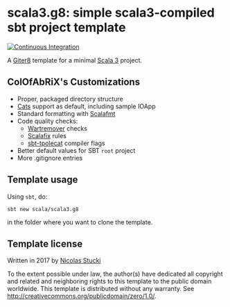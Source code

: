 scala3.g8: simple scala3-compiled sbt project template
=================
[![Continuous Integration](https://github.com/scala/scala3.g8/actions/workflows/ci.yml/badge.svg)](https://github.com/scala/scala3.g8/actions/workflows/ci.yml)

A [Giter8][g8] template for a minimal [Scala 3] project.

ColOfAbRiX's Customizations
--------------
* Proper, packaged directory structure
* [Cats][scala-cats] support as default, including sample IOApp
* Standard formatting with [Scalafmt][scalafmt]
* Code quality checks:
  * [Wartremover][wartremover] checks
  * [Scalafix][scalafix] rules
  * [sbt-tpolecat][sbt-tpolecat] compiler flags
* Better default values for SBT `root` project
* More .gitignore entries

Template usage
--------------
Using `sbt`, do:
```
sbt new scala/scala3.g8
```
in the folder where you want to clone the template.

Template license
----------------
Written in 2017 by [Nicolas Stucki]

To the extent possible under law, the author(s) have dedicated all copyright and related
and neighboring rights to this template to the public domain worldwide.
This template is distributed without any warranty. See <http://creativecommons.org/publicdomain/zero/1.0/>.

[g8]: http://www.foundweekends.org/giter8/
[Scala 3]: http://dotty.epfl.ch/
[Nicolas Stucki]: https://github.com/nicolasstucki
[scala-cats]: https://typelevel.org/cats/
[scalafix]: https://scalacenter.github.io/scalafix/
[scalafmt]: https://scalameta.org/scalafmt/
[sbt-tpolecat]: https://github.com/typelevel/sbt-tpolecat
[wartremover]: https://www.wartremover.org/
